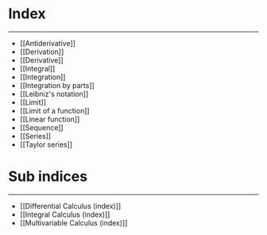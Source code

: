 # Index
---
- [[Antiderivative]]
- [[Derivation]]
- [[Derivative]]
- [[Integral]]
- [[Integration]]
- [[Integration by parts]]
- [[Leibniz's notation]]
- [[Limit]]
- [[Limit of a function]]
- [[Linear function]]
- [[Sequence]]
- [[Series]]
- [[Taylor series]]

# Sub indices
---
- [[Differential Calculus (index)]]
- [[Integral Calculus (index)]]
- [[Multivariable Calculus (index)]]